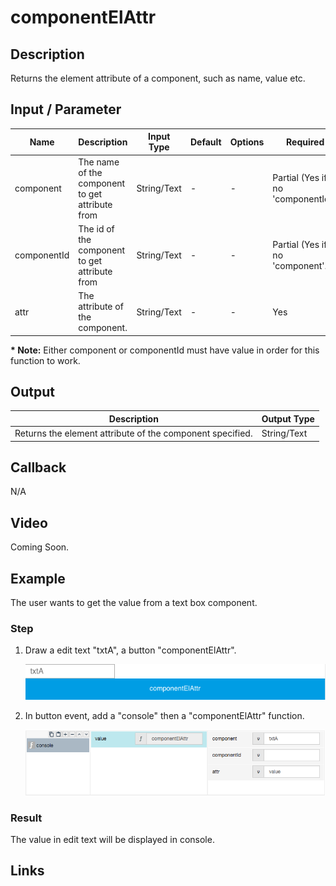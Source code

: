 # componentElAttr

## Description

Returns the element attribute of a component, such as name, value etc.

## Input / Parameter

| Name | Description | Input Type | Default | Options | Required |
| ------ | ------ | ------ | ------ | ------ | ------ |
| component | The name of the component to get attribute from | String/Text | - | - | Partial (Yes if no 'componentId'.) |
| componentId | The id of the component to get attribute from | String/Text | - | - | Partial (Yes if no 'component'.) |
| attr | The attribute of the component. | String/Text | - | - | Yes |

__\* Note:__ Either component or componentId must have value in order for this function to work.

## Output

| Description | Output Type |
| ------ | ------ |
| Returns the element attribute of the component specified. | String/Text |

## Callback

N/A

## Video

Coming Soon.

<!-- Format: [![Video]({image-path}?raw=true)]({url-link}) -->

## Example

The user wants to get the value from a text box component.

### Step

1. Draw a edit text "txtA", a button "componentElAttr".

    ![](../../../../document/function/App/componentElAttr/componentElAttr-step-1.png?raw=true)

2. In button event, add a "console" then a "componentElAttr" function.

    ![](../../../../document/function/App/componentElAttr/componentElAttr-step-2.png?raw=true)

### Result

The value in edit text will be displayed in console.


## Links